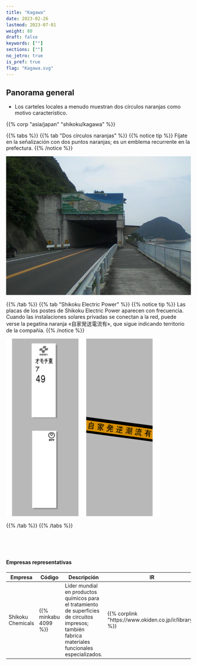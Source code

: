 ```yaml
---
title: "Kagawa"
date: 2023-02-26
lastmod: 2023-07-01
weight: 80
draft: false
keywords: [""]
sections: [""]
no_jetro: true
is_pref: true
flag: "Kagawa.svg"
---
```



<div class="main-desciption country-description">
    <h2 class="section-title">Panorama general</h2>
    <ul class="rule-list">
        <li>Los carteles locales a menudo muestran dos círculos naranjas como motivo característico.</li>
    </ul>
    {{% corp "asia/japan" "shikoku/kagawa" %}}
</div>

{{% tabs %}}
{{% tab "Dos círculos naranjas" %}}
{{% notice tip %}}
Fíjate en la señalización con dos puntos naranjas; es un emblema recurrente en la prefectura.
{{% /notice %}}

<div class="googlemap-if">
<img src="otaki_tunnel_nio.jpg">
</div>

{{% /tab %}}
{{% tab "Shikoku Electric Power" %}}
{{% notice tip %}}
Las placas de los postes de Shikoku Electric Power aparecen con frecuencia. Cuando las instalaciones solares privadas se conectan a la red, puede verse la pegatina naranja «自家発送電流有», que sigue indicando territorio de la compañía.
{{% /notice %}}

<div class="googlemap-if">
<img src="../../pole/pole-shikoku.png" width="420px">
</div>

{{% /tab %}}
{{% /tabs %}}


<div class="container-corp mt-5" id="corp-desc" style="padding-top:50px">
    <h4 class="mb-4">Empresas representativas</h4>
    <table class="table table-striped table-bordered">
        <thead class="table-light">
            <tr>
                <th scope="col" class="col-width-2">Empresa</th>
                <th scope="col" class="col-width-1">Código</th>
                <th scope="col" class="col-width-7">Descripción</th>
                <th scope="col" class="col-width-05">IR</th>
                <th scope="col" class="col-width-05">Dividendos</th>
            </tr>
        </thead>
        <tbody class="corp-desc">
            <tr>
                <td>Shikoku Chemicals</td>
                <td>{{% minkabu 4099 %}}</td>
                <td>Líder mundial en productos químicos para el tratamiento de superficies de circuitos impresos; también fabrica materiales funcionales especializados.</td>
                <td>{{% corplink "https://www.okiden.co.jp/ir/library/" %}}</td>
                <td>{{% dividend "tokyo" "4099" %}}</td>
            </tr>
        </tbody>
    </table>
</div>
